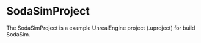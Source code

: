 # SodaSimProject

The SodaSimProject is a example UnrealEngine project (.uproject) for build SodaSim.